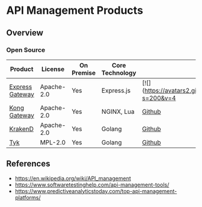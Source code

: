# API Management Products

## Overview
### Open Source
| Product | License | On Premise | Core Technology | Github |
|----|----|----|----|----|
| [Express Gateway](https://www.express-gateway.io/) | Apache-2.0 | Yes | Express.js | [![](https://avatars2.githubusercontent.com/u/27776345?s=200&v=4|width=20)](https://github.com/ExpressGateway/express-gateway) 
| [Kong Gateway](https://konghq.com/kong/) | Apache-2.0 | Yes | NGINX, Lua | [Github](https://github.com/kong/kong) |
| [KrakenD](https://www.krakend.io/) | Apache-2.0 | Yes | Golang | [Github](https://github.com/devopsfaith/krakend) |
| [Tyk](https://github.com/TykTechnologies/tyk) | MPL-2.0 | Yes | Golang | [Github](https://github.com/TykTechnologies/tyk) |

## References
- https://en.wikipedia.org/wiki/API_management
- https://www.softwaretestinghelp.com/api-management-tools/
- https://www.predictiveanalyticstoday.com/top-api-management-platforms/
